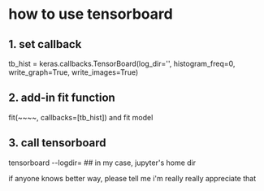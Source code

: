 # how to use tensorboard
## 1. set callback

tb_hist = keras.callbacks.TensorBoard(log_dir='<absolute dir path>', histogram_freq=0, write_graph=True, write_images=True)

## 2. add-in fit function

fit(~~~~,
    callbacks=[tb_hist])
and fit model

## 3. call tensorboard

tensorboard --logdir=<own graph dir>  ## in my case, jupyter's home dir

if anyone knows better way, please tell me
i'm really really appreciate that
